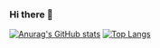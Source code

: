 ### Hi there 👋

<!--
**prikmm/prikmm** is a ✨ _special_ ✨ repository because its `README.md` (this file) appears on your GitHub profile.

Here are some ideas to get you started:

- 🔭 I’m currently working on ...
- 🌱 I’m currently learning ...
- 👯 I’m looking to collaborate on ...
- 🤔 I’m looking for help with ...
- 💬 Ask me about ...
- 📫 How to reach me: ...
- 😄 Pronouns: ...
- ⚡ Fun fact: ...
-->

[![Anurag's GitHub stats](https://github-readme-stats.vercel.app/api?username=prikmm)](https://github.com/anuraghazra/github-readme-stats)
[![Top Langs](https://github-readme-stats.vercel.app/api/top-langs/?username=prikmm&layout=compact)](https://github.com/anuraghazra/github-readme-stats)


